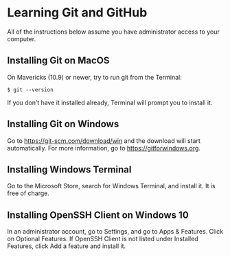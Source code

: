 # Learning Git and GitHub

All of the instructions below assume you have administrator access to your computer.

## Installing Git on MacOS
On Mavericks (10.9) or newer, try to run git from the Terminal:

```$ git --version```

If you don’t have it installed already, Terminal will prompt you to install it.

## Installing Git on Windows
Go to https://git-scm.com/download/win and the download will start automatically. For more information, go to https://gitforwindows.org. 

## Installing Windows Terminal
Go to the Microsoft Store, search for Windows Terminal, and install it. It is free of charge.

## Installing OpenSSH Client on Windows 10
In an administrator account, go to Settings, and go to Apps & Features. Click on Optional Features. If OpenSSH Client is not listed under Installed Features, click Add a feature and install it.

